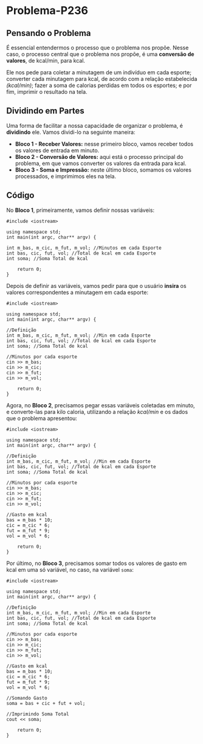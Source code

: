 # Problema-P236
## Pensando o Problema

É essencial entendermos o processo que o problema nos propõe. Nesse caso, o processo central que o problema nos propõe, é uma **conversão de valores**, de kcal/min, para kcal.

Ele nos pede para coletar a minutagem de um indivíduo em cada esporte; converter cada minutagem para kcal, de acordo com a relação estabelecida *(kcal/min)*; fazer a soma de calorias perdidas em todos os esportes; e por fim, imprimir o resultado na tela.

## Dividindo em Partes

Uma forma de facilitar a nossa capacidade de organizar o problema, é **dividindo** ele. Vamos dividi-lo na seguinte maneira:

- **Bloco 1 - Receber Valores:** nesse primeiro bloco, vamos receber todos os valores de entrada em minuto.
- **Bloco 2 - Conversão de Valores:** aqui está o processo principal do problema, em que vamos converter os valores da entrada para kcal.
- **Bloco 3 - Soma e Impressão:**  neste último bloco, somamos os valores processados, e imprimimos eles na tela.

## Código

No **Bloco 1**, primeiramente, vamos definir nossas variáveis:

	#include <iostream>

	using namespace std;
	int main(int argc, char** argv) {
	
	int m_bas, m_cic, m_fut, m_vol; //Minutos em cada Esporte
	int bas, cic, fut, vol; //Total de kcal em cada Esporte
	int soma; //Soma Total de kcal
	
		return 0;
	} 

Depois de definir as variáveis, vamos pedir para que o usuário **insira** os valores correspondentes a minutagem em cada esporte:

	#include <iostream>

	using namespace std;
	int main(int argc, char** argv) {
	
	//Definição
	int m_bas, m_cic, m_fut, m_vol; //Min em cada Esporte
	int bas, cic, fut, vol; //Total de kcal em cada Esporte
	int soma; //Soma Total de kcal
	
	//Minutos por cada esporte
	cin >> m_bas;
	cin >> m_cic;
	cin >> m_fut;
	cin >> m_vol;
	
		return 0;
	}

Agora, no **Bloco 2**, precisamos pegar essas variáveis coletadas em minuto, e converte-las para kilo caloria, utilizando a relação *kcal/min* e os dados que o problema apresentou:

	#include <iostream>

	using namespace std;
	int main(int argc, char** argv) {
	
	//Definição
	int m_bas, m_cic, m_fut, m_vol; //Min em cada Esporte
	int bas, cic, fut, vol; //Total de kcal em cada Esporte
	int soma; //Soma Total de kcal
	
	//Minutos por cada esporte
	cin >> m_bas;
	cin >> m_cic;
	cin >> m_fut;
	cin >> m_vol;
	
	//Gasto em kcal
	bas = m_bas * 10;
	cic = m_cic * 6;
	fut = m_fut * 9;
	vol = m_vol * 6;
	
		return 0;
	}
Por último, no **Bloco 3**, precisamos somar todos os valores de gasto em kcal em uma só variável, no caso, na variável `soma`:

	#include <iostream>

	using namespace std;
	int main(int argc, char** argv) {
	
	//Definição
	int m_bas, m_cic, m_fut, m_vol; //Min em cada Esporte
	int bas, cic, fut, vol; //Total de kcal em cada Esporte
	int soma; //Soma Total de kcal
	
	//Minutos por cada esporte
	cin >> m_bas;
	cin >> m_cic;
	cin >> m_fut;
	cin >> m_vol;
	
	//Gasto em kcal
	bas = m_bas * 10;
	cic = m_cic * 6;
	fut = m_fut * 9;
	vol = m_vol * 6;
	
	//Somando Gasto
	soma = bas + cic + fut + vol;
	
	//Imprimindo Soma Total
	cout << soma;	

		return 0;
	}
